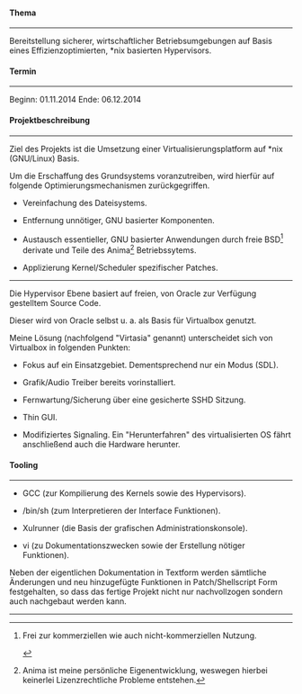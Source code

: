 #### Thema
______________________
Bereitstellung sicherer, wirtschaftlicher Betriebsumgebungen auf Basis eines Effizienzoptimierten, 
*nix basierten Hypervisors.

#### Termin 
______________________
Beginn: 01.11.2014
Ende: 06.12.2014


#### Projektbeschreibung
______________________

Ziel des Projekts ist die Umsetzung einer Virtualisierungsplatform auf *nix (GNU/Linux) Basis. 

Um die Erschaffung des Grundsystems voranzutreiben, wird hierfür auf folgende Optimierungsmechanismen zurückgegriffen. 

- Vereinfachung des Dateisystems.

- Entfernung unnötiger, GNU basierter Komponenten.

- Austausch essentieller, GNU basierter Anwendungen durch freie BSD[^1] derivate und Teile des Anima[^2] Betriebssytems.

- Applizierung Kernel/Scheduler spezifischer Patches.
_______________________

Die Hypervisor Ebene basiert auf freien, von Oracle zur Verfügung gestelltem Source Code. 

Dieser wird von Oracle selbst u. a. als Basis für Virtualbox genutzt.

Meine Lösung (nachfolgend "Virtasia" genannt) unterscheidet sich von Virtualbox in folgenden Punkten: 

- Fokus auf ein Einsatzgebiet. Dementsprechend nur ein Modus (SDL).

- Grafik/Audio Treiber bereits vorinstalliert.

- Fernwartung/Sicherung über eine gesicherte SSHD Sitzung.

- Thin GUI.

- Modifiziertes Signaling. Ein "Herunterfahren" des virtualisierten OS fährt anschließend auch die Hardware herunter.


#### Tooling
_______________________

- GCC (zur Kompilierung des Kernels sowie des Hypervisors). 

- /bin/sh (zum Interpretieren der Interface Funktionen).

- Xulrunner (die Basis der grafischen Administrationskonsole).

- vi (zu Dokumentationszwecken sowie der Erstellung nötiger Funktionen).
 

Neben der eigentlichen Dokumentation in Textform werden sämtliche Änderungen und neu hinzugefügte Funktionen in Patch/Shellscript Form festgehalten, so dass das fertige Projekt nicht nur nachvollzogen sondern auch nachgebaut werden kann. 
_______________________

[^1]: Frei zur kommerziellen wie auch nicht-kommerziellen Nutzung. <p>
[^2]: Anima ist meine persönliche Eigenentwicklung, weswegen hierbei keinerlei Lizenzrechtliche Probleme entstehen.
